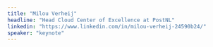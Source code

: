 ```yaml
---
title: "Milou Verheij"
headline: "Head Cloud Center of Excellence at PostNL"
linkedin: "https://www.linkedin.com/in/milou-verheij-24590b24/"
speaker: "keynote"
---
```

